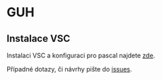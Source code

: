 # GUH
## Instalace VSC
Instalaci VSC a konfiguraci pro pascal najdete [zde](./vsc/pascal.md).

Případné dotazy, či návrhy pište do [issues](https://github.com/Podisti/GUH/issues).